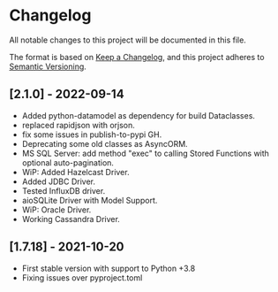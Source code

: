 # Changelog

All notable changes to this project will be documented in this file.

The format is based on [Keep a Changelog](https://keepachangelog.com/en/1.0.0/), and this
project adheres to [Semantic Versioning](https://semver.org/spec/v2.0.0.html).

## [2.1.0] - 2022-09-14
* Added python-datamodel as dependency for build Dataclasses.
* replaced rapidjson with orjson.
* fix some issues in publish-to-pypi GH.
* Deprecating some old classes as AsyncORM.
* MS SQL Server: add method "exec" to calling Stored Functions with optional auto-pagination.
* WiP: Added Hazelcast Driver.
* Added JDBC Driver.
* Tested InfluxDB driver.
* aioSQLite Driver with Model Support.
* WiP: Oracle Driver.
* Working Cassandra Driver.

## [1.7.18] - 2021-10-20
* First stable version with support to Python +3.8
* Fixing issues over pyproject.toml
